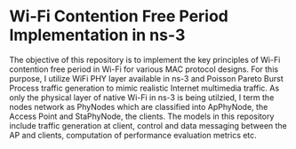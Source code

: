# Wi-Fi Contention Free Period Implementation in ns-3

The objective of this repository is to implement the key principles of Wi-Fi contention free period in Wi-Fi for various MAC protocol designs. For this purpose, I utilize WiFi PHY layer available in ns-3 and Poisson Pareto Burst Process traffic generation to mimic realistic Internet multimedia traffic. As only the physical layer of native Wi-Fi in ns-3 is being utilzied, I term the nodes network as PhyNodes which are classified into ApPhyNode, the Access Point and StaPhyNode, the clients. The models in this repository include traffic generation at client, control and data messaging between the AP and clients, computation of performance evaluation metrics etc.

